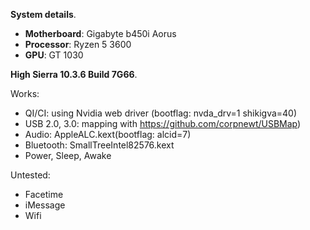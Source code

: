 **System details**. 
- **Motherboard**: Gigabyte b450i Aorus
- **Processor**: Ryzen 5 3600
- **GPU**: GT 1030 

**High Sierra 10.3.6 Build 7G66**.


Works:
- QI/CI: using Nvidia web driver (bootflag: nvda_drv=1 shikigva=40)
- USB 2.0, 3.0: mapping with https://github.com/corpnewt/USBMap)
- Audio: AppleALC.kext(bootflag: alcid=7)
- Bluetooth: SmallTreeIntel82576.kext
- Power, Sleep, Awake


Untested:
- Facetime
- iMessage
- Wifi
